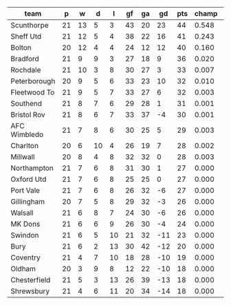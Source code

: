 |     team     | p  | w  | d  | l  | gf | ga | gd  | pts | champ | top2  | top3  | top4  |  5-7  | bot4  | bot3  | bot2  |
|--------------|----|----|----|----|----|----|-----|-----|-------|-------|-------|-------|-------|-------|-------|-------|
| Scunthorpe   | 21 | 13 |  5 |  3 | 43 | 20 |  23 |  44 | 0.548 | 0.804 | 0.918 | 0.959 | 0.036 | 0.000 | 0.000 | 0.000|
| Sheff Utd    | 21 | 12 |  5 |  4 | 38 | 22 |  16 |  41 | 0.243 | 0.562 | 0.775 | 0.877 | 0.099 | 0.000 | 0.000 | 0.000|
| Bolton       | 20 | 12 |  4 |  4 | 24 | 12 |  12 |  40 | 0.160 | 0.402 | 0.658 | 0.800 | 0.152 | 0.000 | 0.000 | 0.000|
| Bradford     | 21 |  9 |  9 |  3 | 27 | 18 |   9 |  36 | 0.020 | 0.075 | 0.177 | 0.334 | 0.358 | 0.000 | 0.000 | 0.000|
| Rochdale     | 21 | 10 |  3 |  8 | 30 | 27 |   3 |  33 | 0.007 | 0.038 | 0.105 | 0.207 | 0.334 | 0.002 | 0.001 | 0.000|
| Peterborough | 20 |  9 |  5 |  6 | 33 | 23 |  10 |  32 | 0.010 | 0.048 | 0.128 | 0.253 | 0.335 | 0.001 | 0.000 | 0.000|
| Fleetwood To | 21 |  9 |  5 |  7 | 33 | 27 |   6 |  32 | 0.003 | 0.013 | 0.043 | 0.101 | 0.237 | 0.006 | 0.003 | 0.001|
| Southend     | 21 |  8 |  7 |  6 | 29 | 28 |   1 |  31 | 0.001 | 0.003 | 0.011 | 0.032 | 0.131 | 0.024 | 0.011 | 0.004|
| Bristol Rov  | 21 |  8 |  6 |  7 | 33 | 37 |  -4 |  30 | 0.001 | 0.004 | 0.011 | 0.032 | 0.131 | 0.027 | 0.012 | 0.005|
| AFC Wimbledo | 21 |  7 |  8 |  6 | 30 | 25 |   5 |  29 | 0.003 | 0.021 | 0.061 | 0.133 | 0.286 | 0.005 | 0.002 | 0.000|
| Charlton     | 20 |  6 | 10 |  4 | 26 | 19 |   7 |  28 | 0.002 | 0.011 | 0.038 | 0.089 | 0.228 | 0.009 | 0.003 | 0.001|
| Millwall     | 20 |  8 |  4 |  8 | 32 | 32 |   0 |  28 | 0.003 | 0.014 | 0.045 | 0.103 | 0.252 | 0.008 | 0.003 | 0.001|
| Northampton  | 21 |  7 |  6 |  8 | 31 | 30 |   1 |  27 | 0.000 | 0.003 | 0.010 | 0.025 | 0.108 | 0.034 | 0.015 | 0.006|
| Oxford Utd   | 21 |  7 |  6 |  8 | 25 | 25 |   0 |  27 | 0.000 | 0.001 | 0.006 | 0.017 | 0.087 | 0.046 | 0.023 | 0.010|
| Port Vale    | 21 |  7 |  6 |  8 | 26 | 32 |  -6 |  27 | 0.000 | 0.001 | 0.003 | 0.010 | 0.057 | 0.078 | 0.043 | 0.020|
| Gillingham   | 20 |  7 |  5 |  8 | 29 | 32 |  -3 |  26 | 0.000 | 0.002 | 0.008 | 0.019 | 0.090 | 0.051 | 0.026 | 0.012|
| Walsall      | 21 |  6 |  8 |  7 | 24 | 30 |  -6 |  26 | 0.000 | 0.000 | 0.002 | 0.006 | 0.041 | 0.107 | 0.060 | 0.028|
| MK Dons      | 21 |  6 |  6 |  9 | 26 | 30 |  -4 |  24 | 0.000 | 0.000 | 0.002 | 0.004 | 0.026 | 0.174 | 0.108 | 0.056|
| Swindon      | 21 |  6 |  5 | 10 | 21 | 32 | -11 |  23 | 0.000 | 0.000 | 0.000 | 0.001 | 0.006 | 0.400 | 0.279 | 0.164|
| Bury         | 21 |  6 |  2 | 13 | 30 | 42 | -12 |  20 | 0.000 | 0.000 | 0.000 | 0.000 | 0.002 | 0.490 | 0.363 | 0.229|
| Coventry     | 21 |  4 |  7 | 10 | 18 | 28 | -10 |  19 | 0.000 | 0.000 | 0.000 | 0.000 | 0.001 | 0.590 | 0.460 | 0.314|
| Oldham       | 20 |  3 |  9 |  8 | 12 | 22 | -10 |  18 | 0.000 | 0.000 | 0.000 | 0.000 | 0.002 | 0.525 | 0.393 | 0.258|
| Chesterfield | 21 |  5 |  3 | 13 | 26 | 39 | -13 |  18 | 0.000 | 0.000 | 0.000 | 0.000 | 0.000 | 0.720 | 0.609 | 0.460|
| Shrewsbury   | 21 |  4 |  6 | 11 | 20 | 34 | -14 |  18 | 0.000 | 0.000 | 0.000 | 0.000 | 0.001 | 0.704 | 0.585 | 0.432|
